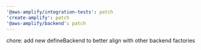 ```yaml
---
'@aws-amplify/integration-tests': patch
'create-amplify': patch
'@aws-amplify/backend': patch
---
```


chore: add new defineBackend to better align with other backend factories
